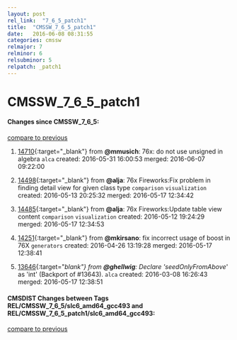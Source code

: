 ```yaml
---
layout: post
rel_link:  "7_6_5_patch1"
title:  "CMSSW_7_6_5_patch1"
date:   2016-06-08 08:31:55
categories: cmssw
relmajor: 7
relminor: 6
relsubminor: 5
relpatch: _patch1
---
```


# CMSSW_7_6_5_patch1
#### Changes since CMSSW_7_6_5:

[compare to previous](https://github.com/cms-sw/cmssw/compare/CMSSW_7_6_5...CMSSW_7_6_5_patch1)



1. [14710](http://github.com/cms-sw/cmssw/pull/14710){:target="_blank"}  from **@mmusich**: 76x: do not use unsigned in algebra `alca`  created: 2016-05-31 16:00:53 merged: 2016-06-07 09:22:00

2. [14498](http://github.com/cms-sw/cmssw/pull/14498){:target="_blank"}  from **@alja**: 76x Fireworks:Fix problem in finding detail view for given class type `comparison`  `visualization`  created: 2016-05-13 20:25:32 merged: 2016-05-17 12:34:42

3. [14485](http://github.com/cms-sw/cmssw/pull/14485){:target="_blank"}  from **@alja**: 76x Fireworks:Update table view content `comparison`  `visualization`  created: 2016-05-12 19:24:29 merged: 2016-05-17 12:34:53

4. [14251](http://github.com/cms-sw/cmssw/pull/14251){:target="_blank"}  from **@mkirsano**: fix incorrect usage of boost in 76X `generators`  created: 2016-04-26 13:19:28 merged: 2016-05-17 12:38:41

5. [13646](http://github.com/cms-sw/cmssw/pull/13646){:target="_blank"}  from **@ghellwig**: Declare 'seedOnlyFromAbove_' as 'int' (Backport of #13643). `alca`  created: 2016-03-08 16:26:43 merged: 2016-05-17 12:38:51

#### CMSDIST Changes between Tags REL/CMSSW_7_6_5/slc6_amd64_gcc493 and REL/CMSSW_7_6_5_patch1/slc6_amd64_gcc493:

[compare to previous](https://github.com/cms-sw/cmsdist/compare/REL/CMSSW_7_6_5/slc6_amd64_gcc493...REL/CMSSW_7_6_5_patch1/slc6_amd64_gcc493)


